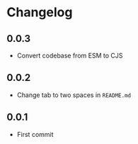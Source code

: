 # Changelog

## 0.0.3

- Convert codebase from ESM to CJS

## 0.0.2

- Change tab to two spaces in `README.md`

## 0.0.1

- First commit
